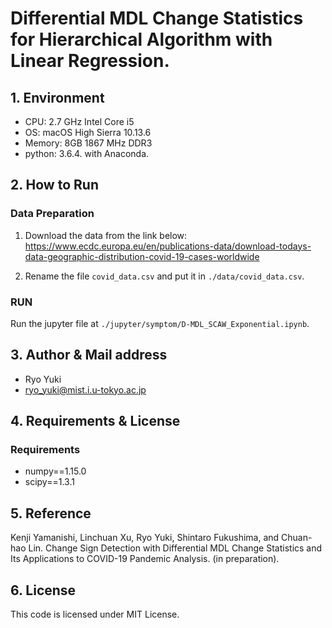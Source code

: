 # Differential MDL Change Statistics for Hierarchical Algorithm with Linear Regression.

## 1. Environment
- CPU: 2.7 GHz Intel Core i5
- OS: macOS High Sierra 10.13.6
- Memory: 8GB 1867 MHz DDR3
- python: 3.6.4. with Anaconda.

## 2. How to Run
### Data Preparation
1. Download the data from the link below:
https://www.ecdc.europa.eu/en/publications-data/download-todays-data-geographic-distribution-covid-19-cases-worldwide

2. Rename the file `covid_data.csv` and put it in `./data/covid_data.csv`.

### RUN
Run the jupyter file at `./jupyter/symptom/D-MDL_SCAW_Exponential.ipynb`.

## 3. Author & Mail address
- Ryo Yuki
- ryo_yuki@mist.i.u-tokyo.ac.jp

## 4. Requirements & License
### Requirements
- numpy==1.15.0
- scipy==1.3.1

## 5. Reference
Kenji Yamanishi, Linchuan Xu, Ryo Yuki, Shintaro Fukushima, and Chuan-hao Lin. Change Sign Detection with Differential MDL Change Statistics and Its Applications to COVID-19 Pandemic Analysis. (in preparation).

## 6. License
This code is licensed under MIT License.